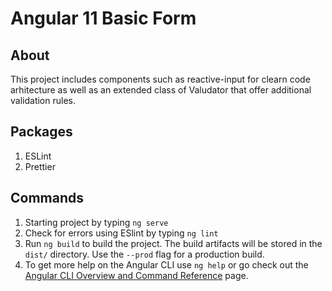# Angular 11 Basic Form

## About
This project includes components such as reactive-input for clearn code arhitecture as well as an extended class of Valudator that offer additional validation rules.

## Packages
1. ESLint
2. Prettier

## Commands
1. Starting project by typing `ng serve`
2. Check for errors using ESlint by typing `ng lint`
3. Run `ng build` to build the project. The build artifacts will be stored in the `dist/` directory. Use the `--prod` flag for a production build.
4. To get more help on the Angular CLI use `ng help` or go check out the [Angular CLI Overview and Command Reference](https://angular.io/cli) page.
